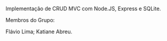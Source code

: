 Implementação de CRUD MVC com Node.JS, Express e SQLite.

Membros do Grupo:

Flávio Lima;
Katiane Abreu.